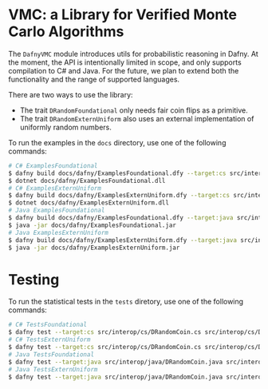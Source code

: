 # VMC: a Library for Verified Monte Carlo Algorithms

The `DafnyVMC` module introduces utils for probabilistic reasoning in Dafny. At the moment, the API is intentionally limited in scope, and only supports compilation to C# and Java. For the future, we plan to extend both the functionality and the range of supported languages.

There are two ways to use the library:
- The trait `DRandomFoundational` only needs fair coin flips as a primitive.
- The trait `DRandomExternUniform` also uses an external implementation of uniformly random numbers.

To run the examples in the `docs` directory, use one of the following commands:

```bash
# C# ExamplesFoundational
$ dafny build docs/dafny/ExamplesFoundational.dfy --target:cs src/interop/cs/DRandomCoin.cs src/interop/cs/DRandomUniform.cs dfyconfig.toml --no-verify
$ dotnet docs/dafny/ExamplesFoundational.dll
# C# ExamplesExternUniform
$ dafny build docs/dafny/ExamplesExternUniform.dfy --target:cs src/interop/cs/DRandomCoin.cs src/interop/cs/DRandomUniform.cs dfyconfig.toml --no-verify
$ dotnet docs/dafny/ExamplesExternUniform.dll
# Java ExamplesFoundational
$ dafny build docs/dafny/ExamplesFoundational.dfy --target:java src/interop/java/DRandomCoin.java src/interop/java/DRandomUniform.java dfyconfig.toml --no-verify
$ java -jar docs/dafny/ExamplesFoundational.jar
# Java ExamplesExternUniform
$ dafny build docs/dafny/ExamplesExternUniform.dfy --target:java src/interop/java/DRandomCoin.java src/interop/java/DRandomUniform.java dfyconfig.toml --no-verify
$ java -jar docs/dafny/ExamplesExternUniform.jar
```

# Testing

To run the statistical tests in the `tests` diretory, use one of the following commands:

```bash
# C# TestsFoundational
$ dafny test --target:cs src/interop/cs/DRandomCoin.cs src/interop/cs/DRandomUniform.cs tests/TestsFoundational.dfy tests/Tests.dfy dfyconfig.toml --no-verify
# C# TestsExternUniform
$ dafny test --target:cs src/interop/cs/DRandomCoin.cs src/interop/cs/DRandomUniform.cs tests/TestsExternUniform.dfy tests/Tests.dfy dfyconfig.toml --no-verify
# Java TestsFoundational
$ dafny test --target:java src/interop/java/DRandomCoin.java src/interop/java/DRandomUniform.java tests/TestsFoundational.dfy tests/Tests.dfy dfyconfig.toml --no-verify
# Java TestsExternUniform
$ dafny test --target:java src/interop/java/DRandomCoin.java src/interop/java/DRandomUniform.java tests/TestsExternUniform.dfy tests/Tests.dfy dfyconfig.toml --no-verify
```
